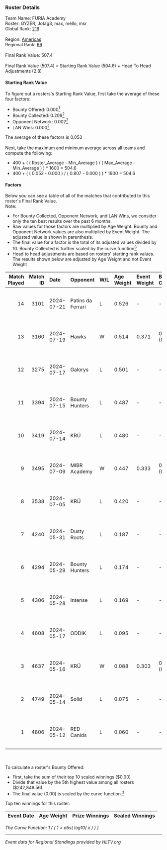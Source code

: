 ### Roster Details<br />
Team Name: FURIA Academy<br />
Roster: GYZER, Jotag3, max, mello, msr<br />
Global Rank: [216](../../standings_global_2024_10_30.md)<br />
<br />
Region: [Americas]( ../../standings_americas_2024_10_30.md)<br />
Regional Rank: [66]( ../../standings_americas_2024_10_30.md)<br />
<br />
Final Rank Value:  507.4<br />
<br />
Final Rank Value (507.4) = Starting Rank Value (504.6) + Head To Head Adjustments (2.8)<br />

#### Starting Rank Value<br />
To figure out a rosters's Starting Rank Value, first take the average of these four factors:<br />
- Bounty Offered: 0.000[<sup>1</sup>](#table2)
- Bounty Collected: 0.209[<sup>2</sup>](#table1)
- Opponent Network: 0.002[<sup>2</sup>](#table1)
- LAN Wins: 0.000[<sup>2</sup>](#table1)

The average of these factors is 0.053<br />
<br />
Next, take the maximum and minimum average across all teams and compute the following:<br />
- 400 + ( ( Roster_Average - Min_Average ) / ( Max_Average - Min_Average ) ) * 1600 = 504.6
- 400 + ( ( 0.053 - 0.000 ) / ( 0.807 - 0.000 ) ) * 1600 = 504.6


#### Factors<br />
Below you can see a table of all of the matches that contributed to this roster's Final Rank Value.<br />
Note:<br />

- For Bounty Collected, Opponent Network, and LAN Wins, we consider only the ten best results over the past 6 months.
- Raw values for those factors are multiplied by Age Weight. Bounty and Opponent Network values are also multiplied by Event Weight. The adjusted value is shown in parenthesis.
- The final value for a factor is the total of its adjusted values divided by 10. Bounty Collected is further scaled by the curve function[<sup>3</sup>](#curveFunction)
- Head to head adjustments are based on rosters' starting rank values. The results shown below are adjusted by Age Weight and not Event Weight
<span id="table1"></span><br />


| Match Played | Match ID | Date       | Opponent          | W/L | Age Weight | Event Weight | Bounty Collected | Opponent Network | LAN Wins  | H2H Adj. | Roster                                   |
| -: | -: | :- | :- | :- | :- | :- | :- | :- | :- | -: | :- |
|           14 |     3101 | 2024-07-21 | Patins da Ferrari | L   | 0.526      | -            | -                | -                | -         |    -4.29 | GYZER, Jotag3, max, mello, msr           |
|           13 |     3160 | 2024-07-19 | Hawks             | W   | 0.514      | 0.371        | 0.007 (0.001)    | 0.023 (0.004)    | 0 (0.000) |    11.81 | GYZER, Jotag3, max, mello, msr           |
|           12 |     3275 | 2024-07-17 | Galorys           | L   | 0.501      | -            | -                | -                | -         |    -2.65 | Bruninho, GYZER, Jotag3, max, mello      |
|           11 |     3394 | 2024-07-15 | Bounty Hunters    | L   | 0.487      | -            | -                | -                | -         |    -1.98 | GYZER, Jotag3, max, mello, souz4h        |
|           10 |     3419 | 2024-07-14 | KRÜ               | L   | 0.480      | -            | -                | -                | -         |    -1.92 | GYZER, Jotag3, max, mello, souz4h        |
|            9 |     3495 | 2024-07-09 | MIBR Academy      | W   | 0.447      | 0.333        | 0.000 (0.000)    | 0.000 (0.000)    | 0 (0.000) |     5.02 | GYZER, Jotag3, max, mello, souz4h        |
|            8 |     3538 | 2024-07-05 | KRÜ               | L   | 0.420      | -            | -                | -                | -         |    -1.77 | GYZER, Jotag3, max, mello, souz4h        |
|            7 |     4240 | 2024-05-31 | Dusty Roots       | L   | 0.187      | -            | -                | -                | -         |    -1.03 | Bruninho, cerolzin, GYZER, Jotag3, mello |
|            6 |     4294 | 2024-05-29 | Bounty Hunters    | L   | 0.174      | -            | -                | -                | -         |    -0.96 | Bruninho, cerolzin, GYZER, Jotag3, mello |
|            5 |     4306 | 2024-05-28 | Intense           | L   | 0.169      | -            | -                | -                | -         |    -1.48 | Bruninho, cerolzin, GYZER, Jotag3, mello |
|            4 |     4608 | 2024-05-17 | ODDIK             | L   | 0.095      | -            | -                | -                | -         |    -0.09 | Bruninho, cerolzin, GYZER, Jotag3, mello |
|            3 |     4637 | 2024-05-16 | KRÜ               | W   | 0.088      | 0.303        | 0.014 (0.000)    | 0.419 (0.011)    | 0 (0.000) |     2.42 | Bruninho, cerolzin, GYZER, Jotag3, mello |
|            2 |     4749 | 2024-05-14 | Solid             | L   | 0.075      | -            | -                | -                | -         |    -0.26 | Bruninho, cerolzin, GYZER, Jotag3, mello |
|            1 |     4806 | 2024-05-12 | RED Canids        | L   | 0.060      | -            | -                | -                | -         |    -0.02 | Bruninho, cerolzin, GYZER, Jotag3, mello |

<br />
<span id="table2"></span><br />
To calculate a roster's Bounty Offered:<br />

- First, take the sum of their top 10 scaled winnings ($0.00)
- Divide that value by the 5th highest value among all rosters ($242,848.56)
- The final value (0.00) is scaled by the curve function.[<sup>3</sup>](#curveFunction)

Top ten winnings for this roster:<br />

| Event Date | Age Weight | Prize Winnings | Scaled Winnings |
| :- | -: | :- | :- |


<span id="curveFunction"></span>_The Curve Function: 1 / ( 1 + abs( log10( x ) ) )_<br />

---
_Event data for Regional Standings provided by HLTV.org_<br />
